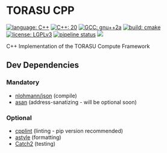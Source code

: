 # TORASU CPP

[![language: C++](https://img.shields.io/badge/language-C%2B%2B-f34b7d)](https://en.wikipedia.org/wiki/C%2B%2B)
[![C++: 20](https://img.shields.io/badge/C%2B%2B-20-f34b7d)](https://en.cppreference.com/w/cpp/20)
[![GCC: gnu++2a](https://img.shields.io/badge/GCC-gnu%2B%2B2a-f34b7d)](https://www.gnu.org/software/gcc/projects/cxx-status.html#cxx2a)
[![build: cmake](https://img.shields.io/badge/build-cmake-89e051)](https://cmake.org/)
[![license: LGPLv3](https://img.shields.io/badge/license-LGPLv3-blue)](https://choosealicense.com/licenses/lgpl-3.0/)
[![pipeline status](https://ci.d-04.de/buildStatus/icon?job=torasu-cpp)](https://gitlab.com/hcink/torasu/torasu-cpp/pipelines)
[![](https://ci.d-04.de/buildStatus/icon?job=torasu-cpp&build=0&config=cloc)](https://gitlab.com/hcink/torasu/torasu-cpp/pipelines)

C++ Implementation of the TORASU Compute Framework

## Dev Dependencies

### Mandatory

- [nlohmann/json](https://github.com/nlohmann/json) (compile)
- [asan](https://github.com/google/sanitizers/wiki/AddressSanitizer) (address-sanatizing - will be optional soon)

### Optional

- [cpplint](https://github.com/google/styleguide) (linting - pip version recommended)
- [astyle](http://astyle.sourceforge.net/) (formatting)
- [Catch2](https://github.com/catchorg/Catch2) (testing)
